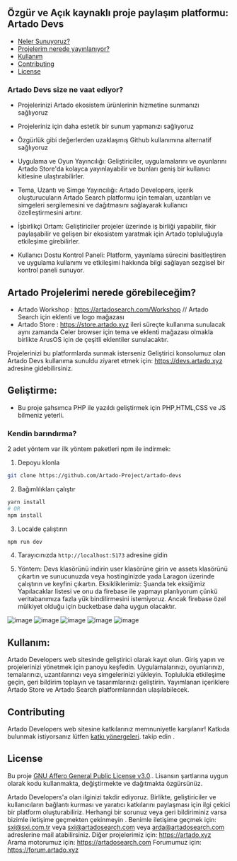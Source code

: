 ## Özgür ve Açık kaynaklı proje paylaşım platformu: **Artado Devs**
- [Neler Sunuyoruz?](#Artado-Devs-size-ne-vaat-ediyor?)
- [Projelerim nerede yayınlanıyor?](#Artado-Projelerimi-nerede-görebileceğim?)
- [Kullanım](#kullanım)
- [Contributing](#contributing)
- [License](#license)

### Artado Devs size ne vaat ediyor?
- Projelerinizi Artado ekosistem ürünlerinin hizmetine sunmanızı sağlıyoruz
- Projeleriniz için daha estetik bir sunum yapmanızı sağlıyoruz
- Özgürlük gibi değerlerden uzaklaşmış Github kullanımına alternatif sağlıyoruz
- Uygulama ve Oyun Yayıncılığı: Geliştiriciler, uygulamalarını ve oyunlarını Artado Store'da kolayca yayınlayabilir ve bunları geniş bir kullanıcı kitlesine ulaştırabilirler.

- Tema, Uzantı ve Simge Yayıncılığı: Artado Developers, içerik oluşturucuların Artado Search platformu için temaları, uzantıları ve simgeleri sergilemesini ve dağıtmasını sağlayarak kullanıcı özelleştirmesini artırır.

- İşbirlikçi Ortam: Geliştiriciler projeler üzerinde iş birliği yapabilir, fikir paylaşabilir ve gelişen bir ekosistem yaratmak için Artado topluluğuyla etkileşime girebilirler.

- Kullanıcı Dostu Kontrol Paneli: Platform, yayınlama sürecini basitleştiren ve uygulama kullanımı ve etkileşimi hakkında bilgi sağlayan sezgisel bir kontrol paneli sunuyor.

## Artado Projelerimi nerede görebileceğim?
- Artado Workshop : https://artadosearch.com/Workshop // Artado Search için eklenti ve logo mağazası
- Artado Store : https://store.artado.xyz ileri süreçte kullanıma sunulacak aynı zamanda Celer browser için tema ve eklenti mağazası olmakla birlikte ArusOS için de çeşitli eklentiler sunulacaktır.

Projelerinizi bu platformlarda sunmak isterseniz Geliştirici konsolumuz olan Artado Devs kullanıma sunuldu ziyaret etmek için: https://devs.artado.xyz adresine gidebilirsiniz.

## Geliştirme:
- Bu proje şahsımca PHP ile yazıldı geliştirmek için PHP,HTML,CSS ve JS bilmeniz yeterli.

### Kendin barındırma?

2 adet yöntem var ilk yöntem paketleri npm ile indirmek:

1. Depoyu klonla
```sh
git clone https://github.com/Artado-Project/artado-devs
```

2. Bağımlılıkları çalıştır
```sh
yarn install
# OR
npm install
```

3. Localde çalıştırın
```sh
npm run dev
```

4. Tarayıcınızda `http://localhost:5173` adresine gidin

2. Yöntem:
Devs klasörünü indirin user klasörüne girin ve assets klasörünü çıkartın ve sunucunuzda veya hostinginizde yada Laragon üzerinde çalıştırın ve keyfini çıkartın.
Eksikliklerimiz:
Şuanda tek eksiğimiz Yapılacaklar listesi ve onu da firebase ile yapmayı planlıyorum çünkü veritabanımıza fazla yük bindilirmesini istemiyoruz.
Ancak firebase özel mülkiyet olduğu için bucketbase daha uygun olacaktır.

![image](https://github.com/user-attachments/assets/802c8cac-4c55-45cd-a901-e24932f9e8ad)
![image](https://github.com/user-attachments/assets/df35d6e3-02f5-47bf-b865-71dd530476bb)
![image](https://github.com/user-attachments/assets/24b441d2-97b1-4045-9d03-31c18ecc09c5)
![image](https://github.com/user-attachments/assets/81721ead-2e8d-471a-bdb3-666bc2f3339f)
![image](https://github.com/user-attachments/assets/ff6c1bad-39c0-4aa7-9794-7e6c588696c3)

## Kullanım:
Artado Developers web sitesinde geliştirici olarak kayıt olun.
Giriş yapın ve projelerinizi yönetmek için panoyu keşfedin.
Uygulamalarınızı, oyunlarınızı, temalarınızı, uzantılarınızı veya simgelerinizi yükleyin.
Toplulukla etkileşime geçin, geri bildirim toplayın ve tasarımlarınızı geliştirin.
Yayımlanan içeriklere Artado Store ve Artado Search platformlarından ulaşılabilecek.


## Contributing
Artado Developers web sitesine katkılarınız memnuniyetle karşılanır! Katkıda bulunmak istiyorsanız lütfen [katkı yönergeleri](katkida-bulun.md). takip edin .

## License
Bu proje [GNU Affero General Public License v3.0](LICENSE).. Lisansın şartlarına uygun olarak kodu kullanmakta, değiştirmekte ve dağıtmakta özgürsünüz.

Artado Developers'a olan ilginizi takdir ediyoruz. Birlikte, geliştiriciler ve kullanıcıların bağlantı kurması ve yaratıcı katkılarını paylaşması için ilgi çekici bir platform oluşturabiliriz. Herhangi bir sorunuz veya geri bildiriminiz varsa bizimle iletişime geçmekten çekinmeyin .
Benimle iletişime geçmek için: sxi@sxi.com.tr veya sxi@artadosearch.com veya arda@artadosearch.com adreslerine mail atabilirsiniz.
Diğer projelerimiz için: https://artado.xyz
Arama motorumuz için: https://artadosearch.com
Forumumuz için: https://forum.artado.xyz
